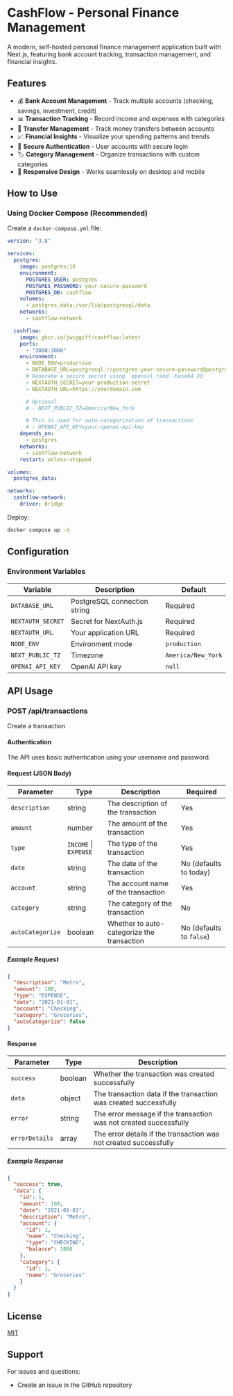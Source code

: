 # CashFlow - Personal Finance Management

A modern, self-hosted personal finance management application built with Next.js, featuring bank account tracking, transaction management, and financial insights.

## Features

- 💰 **Bank Account Management** - Track multiple accounts (checking, savings, investment, credit)
- 📊 **Transaction Tracking** - Record income and expenses with categories
- 🔄 **Transfer Management** - Track money transfers between accounts
- 📈 **Financial Insights** - Visualize your spending patterns and trends
- 🔐 **Secure Authentication** - User accounts with secure login
- 🏷️ **Category Management** - Organize transactions with custom categories
- 📱 **Responsive Design** - Works seamlessly on desktop and mobile

## How to Use

### Using Docker Compose (Recommended)

Create a `docker-compose.yml` file:

```yaml
version: "3.8"

services:
  postgres:
    image: postgres:16
    environment:
      POSTGRES_USER: postgres
      POSTGRES_PASSWORD: your-secure-password
      POSTGRES_DB: cashflow
    volumes:
      - postgres_data:/var/lib/postgresql/data
    networks:
      - cashflow-network

  cashflow:
    image: ghcr.io/jwiggiff/cashflow:latest
    ports:
      - "3000:3000"
    environment:
      - NODE_ENV=production
      - DATABASE_URL=postgresql://postgres:your-secure-password@postgres:5432/cashflow
      # Generate a secure secret using `openssl rand -base64 33`
      - NEXTAUTH_SECRET=your-production-secret
      - NEXTAUTH_URL=https://yourdomain.com

      # Optional
      # - NEXT_PUBLIC_TZ=America/New_York

      # This is used for auto-categorization of transactions
      # - OPENAI_API_KEY=your-openai-api-key
    depends_on:
      - postgres
    networks:
      - cashflow-network
    restart: unless-stopped

volumes:
  postgres_data:

networks:
  cashflow-network:
    driver: bridge
```

Deploy:

```bash
docker compose up -d
```

## Configuration

### Environment Variables

| Variable          | Description                  | Default            |
| ----------------- | ---------------------------- | ------------------ |
| `DATABASE_URL`    | PostgreSQL connection string | Required           |
| `NEXTAUTH_SECRET` | Secret for NextAuth.js       | Required           |
| `NEXTAUTH_URL`    | Your application URL         | Required           |
| `NODE_ENV`        | Environment mode             | `production`       |
| `NEXT_PUBLIC_TZ`  | Timezone                     | `America/New_York` |
| `OPENAI_API_KEY`  | OpenAI API key               | `null`             |

## API Usage

### POST /api/transactions

Create a transaction

#### Authentication

The API uses basic authentication using your username and password.

#### Request (JSON Body)

| Parameter        | Type                  | Description                                | Required                 |
| ---------------- | --------------------- | ------------------------------------------ | ------------------------ |
| `description`    | string                | The description of the transaction         | Yes                      |
| `amount`         | number                | The amount of the transaction              | Yes                      |
| `type`           | `INCOME` \| `EXPENSE` | The type of the transaction                | Yes                      |
| `date`           | string                | The date of the transaction                | No (defaults to today)   |
| `account`        | string                | The account name of the transaction        | Yes                      |
| `category`       | string                | The category of the transaction            | No                       |
| `autoCategorize` | boolean               | Whether to auto-categorize the transaction | No (defaults to `false`) |

##### Example Request

```json
{
  "description": "Metro",
  "amount": 100,
  "type": "EXPENSE",
  "date": "2021-01-01",
  "account": "Checking",
  "category": "Groceries",
  "autoCategorize": false
}
```

#### Response

| Parameter      | Type    | Description                                                       |
| -------------- | ------- | ----------------------------------------------------------------- |
| `success`      | boolean | Whether the transaction was created successfully                  |
| `data`         | object  | The transaction data if the transaction was created successfully  |
| `error`        | string  | The error message if the transaction was not created successfully |
| `errorDetails` | array   | The error details if the transaction was not created successfully |

##### Example Response

```json
{
  "success": true,
  "data": {
    "id": 1,
    "amount": 100,
    "date": "2021-01-01",
    "description": "Metro",
    "account": {
      "id": 1,
      "name": "Checking",
      "type": "CHECKING",
      "balance": 1000
    },
    "category": {
      "id": 1,
      "name": "Groceries"
    }
  }
}
```

## License

[MIT](https://opensource.org/licenses/MIT)

## Support

For issues and questions:

- Create an issue in the GitHub repository

